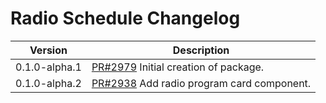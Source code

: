 # Radio Schedule Changelog

| Version | Description |
|---------|-------------|
| 0.1.0-alpha.1 | [PR#2979](https://github.com/BBC-News/psammead/pull/2979) Initial creation of package. |
| 0.1.0-alpha.2 | [PR#2938](https://github.com/BBC-News/psammead/pull/2938) Add radio program card component. |
